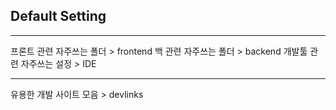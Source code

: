 ## Default Setting

------------------------------------------------------------

프론트 관련 자주쓰는 폴더 > frontend
백     관련 자주쓰는 폴더 > backend
개발툴 관련 자주쓰는 설정 > IDE  

------------------------------------------------------------

유용한 개발 사이트 모음 > devlinks
